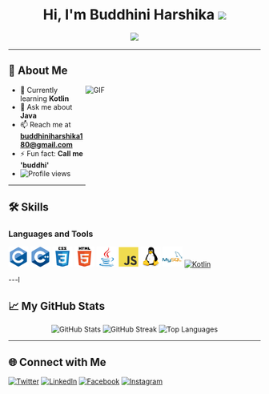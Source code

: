 <h1 align="center">Hi, I'm Buddhini Harshika <img src="https://media.giphy.com/media/hvRJCLFzcasrR4ia7z/giphy.gif" width="35"></h1>

<p align="center">
  <a href="https://github.com/DenverCoder1/readme-typing-svg">
    <img src="https://readme-typing-svg.herokuapp.com?font=Time+New+Roman&color=cyan&size=25&center=true&vCenter=true&width=600&height=100&lines=Welcome+to+my+profile..&hearts;++;BSc+Information+Technology+Student;Passionate+Learner+and+Researcher;Excited+to+explore+new+technologies">
  </a>
</p>

---

## 👋 About Me
<img align="right" height="270px" width="350" src="https://i.pinimg.com/originals/e4/26/70/e426702edf874b181aced1e2fa5c6cde.gif" alt="GIF">

- 🌱 Currently learning **Kotlin**
- 💬 Ask me about **Java**
- 📫 Reach me at **buddhiniharshika180@gmail.com**
- ⚡ Fun fact: **Call me 'buddhi'**
- <img src="https://komarev.com/ghpvc/?username=sithumbuddhika2002" alt="Profile views" />

---

## 🛠 Skills

### Languages and Tools
<p align="left">
  <a href="https://www.cprogramming.com/" target="_blank"><img src="https://raw.githubusercontent.com/devicons/devicon/master/icons/c/c-original.svg" alt="C" width="40" height="40"/></a>
  <a href="https://www.w3schools.com/cpp/" target="_blank"><img src="https://raw.githubusercontent.com/devicons/devicon/master/icons/cplusplus/cplusplus-original.svg" alt="C++" width="40" height="40"/></a>
  <a href="https://www.w3schools.com/css/" target="_blank"><img src="https://raw.githubusercontent.com/devicons/devicon/master/icons/css3/css3-original-wordmark.svg" alt="CSS3" width="40" height="40"/></a>
  <a href="https://www.w3.org/html/" target="_blank"><img src="https://raw.githubusercontent.com/devicons/devicon/master/icons/html5/html5-original-wordmark.svg" alt="HTML5" width="40" height="40"/></a>
  <a href="https://www.java.com" target="_blank"><img src="https://raw.githubusercontent.com/devicons/devicon/master/icons/java/java-original.svg" alt="Java" width="40" height="40"/></a>
  <a href="https://developer.mozilla.org/en-US/docs/Web/JavaScript" target="_blank"><img src="https://raw.githubusercontent.com/devicons/devicon/master/icons/javascript/javascript-original.svg" alt="JavaScript" width="40" height="40"/></a>
  <a href="https://www.linux.org/" target="_blank"><img src="https://raw.githubusercontent.com/devicons/devicon/master/icons/linux/linux-original.svg" alt="Linux" width="40" height="40"/></a>
  <a href="https://www.mysql.com/" target="_blank"><img src="https://raw.githubusercontent.com/devicons/devicon/master/icons/mysql/mysql-original-wordmark.svg" alt="MySQL" width="40" height="40"/></a>
  <a href="https://kotlinlang.org/" target="_blank"><img src="https://upload.wikimedia.org/wikipedia/commons/7/74/Kotlin_Icon.png" alt="Kotlin" width="40" height="40"/></a>
</p>

---l

## 📈 My GitHub Stats

<p align="center">
  <img src="https://github-readme-stats.vercel.app/api?username=buddhi180&theme=dark&show_icons=true&count_private=true" alt="GitHub Stats">
  <img src="https://github-readme-streak-stats.herokuapp.com/?user=buddhi180&theme=dark&hide_border=false" alt="GitHub Streak">
  <img src="https://github-readme-stats.anuraghazra1.vercel.app/api/top-langs/?username=buddhi180&theme=dark&hide_border=false&langs_count=10" alt="Top Languages">
</p>

---

## 🌐 Connect with Me

<p align="left">
  <a href="https://twitter.com/@buddhi" target="_blank"><img src="https://raw.githubusercontent.com/rahuldkjain/github-profile-readme-generator/master/src/images/icons/Social/twitter.svg" alt="Twitter" height="30" width="40" /></a>
  <a href="https://linkedin.com/in/buddhini-harshika" target="_blank"><img src="https://raw.githubusercontent.com/rahuldkjain/github-profile-readme-generator/master/src/images/icons/Social/linked-in-alt.svg" alt="LinkedIn" height="30" width="40" /></a>
  <a href="https://fb.com/Buddhini Harshika" target="_blank"><img src="https://raw.githubusercontent.com/rahuldkjain/github-profile-readme-generator/master/src/images/icons/Social/facebook.svg" alt="Facebook" height="30" width="40" /></a>
  <a href="https://instagram.com/buuhashi" target="_blank"><img src="https://raw.githubusercontent.com/rahuldkjain/github-profile-readme-generator/master/src/images/icons/Social/instagram.svg" alt="Instagram" height="30" width="40" /></a>
 
</p>
